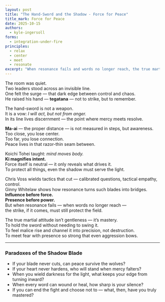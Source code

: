 ```yaml
---
layout: post
title: "The Hand-Sword and the Shadow - Force for Peace"
title_mark: Force for Peace
date: 2025-10-15
authors: 
  - kyle-ingersoll
forms:
  - integration-under-fire
principles:
  - relax
  - center
  - meet
  - resonate
excerpt: "When resonance fails and words no longer reach, the true martial art is to wield even one’s shadow with clarity — using force not to conquer, but to protect the peace that presence built."
---
```



The room was quiet.  
Two leaders stood across an invisible line.  
One felt the surge — that dark edge between control and chaos.  
He raised his hand — **tegatana** — not to strike, but to remember.  

The hand-sword is not a weapon.  
It is a vow: *I will act, but not from anger.*  
In its line lives discernment — the point where mercy meets resolve.  

**Ma-ai** — the proper distance — is not measured in steps, but awareness.  
Too close, you lose center.  
Too far, you lose connection.  
Peace lives in that razor-thin seam between.  

Koichi Tohei taught: *mind moves body.*  
**Ki magnifies intent.**  
Force itself is neutral — it only reveals what drives it.  
To protect all things, even the shadow must serve the light.  

Chris Voss wields tactics that cut — calibrated questions, tactical empathy, control.  
Ginny Whitelaw shows how resonance turns such blades into bridges.  
**Influence before force.**  
**Presence before power.**  
But when resonance fails — when words no longer reach —  
the strike, if it comes, must still protect the field.  

The true martial attitude isn’t gentleness — it’s mastery.  
To hold the sword without needing to swing it.  
To feel malice rise and channel it into precision, not destruction.  
To meet fear with presence so strong that even aggression bows.  

---

### Paradoxes of the Shadow Blade  

- If your blade never cuts, can peace survive the wolves?  
- If your heart never hardens, who will stand when mercy falters?  
- When you wield darkness for the light, what keeps your edge from turning inward?  
- When every word can wound or heal, how sharp is your silence?  
- If you can end the fight and choose not to — what, then, have you truly mastered?  

